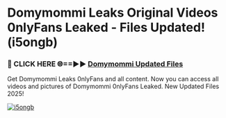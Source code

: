 # Domymommi Leaks Original Videos 0nlyFans Leaked - Files Updated! (i5ongb)

<h3>🔴 CLICK HERE 🌐==►► <a href="https://mediafile.pages.dev?q=Domymommi&ref=D4RT" rel="nofollow">Domymommi Updated Files</a></h3>

Get Domymommi Leaks 0nlyFans and all content. Now you can access all videos and pictures of Domymommi 0nlyFans Leaked. New Updated Files 2025!

[![i5ongb](https://github.com/user-attachments/assets/8c521d6e-e6e3-4a75-9320-d58ab9d79d5b)](https://mediafile.pages.dev?q=Domymommi&ref=D4RT)